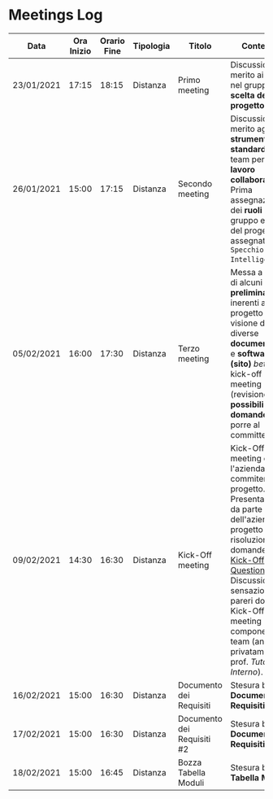 # Meetings Log

| Data       | Ora Inizio | Orario Fine | Tipologia | Titolo                     | Contenuto                                                                                                                                                                                                                                                                                                                                              |
| ---------- | ---------- | ----------- | --------- | -------------------------- | ------------------------------------------------------------------------------------------------------------------------------------------------------------------------------------------------------------------------------------------------------------------------------------------------------------------------------------------------------ |
| 23/01/2021 | 17:15      | 18:15       | Distanza  | Primo meeting              | Discussione in merito ai __ruoli__ nel gruppo e alla __scelta del progetto__.                                                                                                                                                                                                                                                                          |
| 26/01/2021 | 15:00      | 17:15       | Distanza  | Secondo meeting            | Discussione in merito agli __strumenti__ e agli __standard__ del team per il __lavoro collaborativo.__ Prima assegnazione dei __ruoli__ nel gruppo e __brief__ del progetto assegnato `(n.3 Specchio Intelligente)`.                                                                                                                                   |
| 05/02/2021 | 16:00      | 17:30       | Distanza  | Terzo meeting              | Messa a punto di alcuni __aspetti preliminari__ inerenti al progetto (presa visione di diverse __documentazioni__ e __software (sito)__ _beta_) e al kick-off meeting (revisione __possibili domande__ da porre al committente).                                                                                                                       |
| 09/02/2021 | 14:30      | 16:30       | Distanza  | Kick-Off meeting           | Kick-Off meeting con l'azienda commitente del progetto. Presentazione da parte dell'azienda del progetto e risoluzione delle domande in [Kick-Off Questions.md](../Documenti%20ufficiali/Kick-Off%20Questions.md). Discussione su sensazioni e pareri dopo il Kick-Off meeting (tra componenti del team (anche privatamente) e prof. _Tutor Interno_). |
| 16/02/2021 | 15:00      | 16:30       | Distanza  | Documento dei Requisiti    | Stesura bozza __Documento dei Requisiti__.                                                                                                                                                                                                                                                                                                             |
| 17/02/2021 | 15:00      | 16:30       | Distanza  | Documento dei Requisiti #2 | Stesura bozza __Documento dei Requisiti__ #2.                                                                                                                                                                                                                                                                                                          |
| 18/02/2021 | 15:00      | 16:45       | Distanza  | Bozza Tabella Moduli       | Stesura bozza __Tabella Moduli__.                                                                                                                                                                                                                                                                                                                      |
